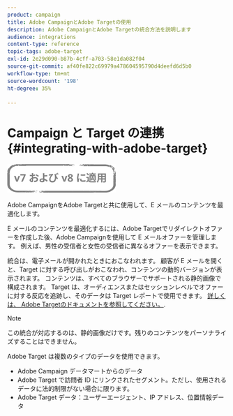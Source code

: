 ```yaml
---
product: campaign
title: Adobe CampaignとAdobe Targetの使用
description: Adobe CampaignとAdobe Targetの統合方法を説明します
audience: integrations
content-type: reference
topic-tags: adobe-target
exl-id: 2e29d090-b87b-4cff-a703-58e1da082f04
source-git-commit: af40fe822c69979a478604595790d4deefd6d5b0
workflow-type: tm+mt
source-wordcount: '198'
ht-degree: 35%

---
```


# Campaign と Target の連携{#integrating-with-adobe-target}

![](../../assets/common.svg)

Adobe CampaignをAdobe Targetと共に使用して、E メールのコンテンツを最適化します。

E メールのコンテンツを最適化するには、Adobe Targetでリダイレクトオファーを作成した後、Adobe Campaignを使用して E メールオファーを管理します。 例えば、男性の受信者と女性の受信者に異なるオファーを表示できます。

統合は、電子メールが開かれたときにおこなわれます。 顧客が E メールを開くと、Target に対する呼び出しがおこなわれ、コンテンツの動的バージョンが表示されます。 コンテンツは、すべてのブラウザーでサポートされる静的画像で構成されます。 Target は、オーディエンスまたはセッションレベルでオファーに対する反応を追跡し、そのデータは Target レポートで使用できます。 [詳しくは、 Adobe Targetのドキュメントを参照してください。](https://experienceleague.adobe.com/docs/target/using/integrate/campaign-and-target.html?lang=ja).


>[!NOTE]
>
>この統合が対応するのは、静的画像だけです。残りのコンテンツをパーソナライズすることはできません。

Adobe Target は複数のタイプのデータを使用できます。

* Adobe Campaign データマートからのデータ
* Adobe Target で訪問者 ID にリンクされたセグメント。ただし、使用されるデータに法的制限がない場合に限ります。
* Adobe Target データ：ユーザーエージェント、IP アドレス、位置情報データ
